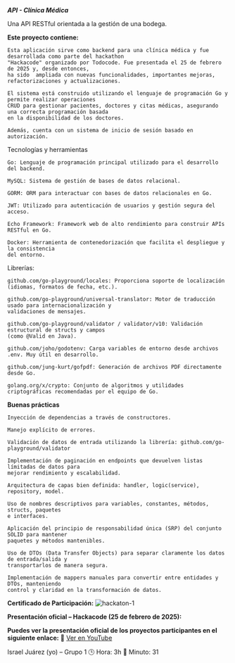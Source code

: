 ***API - Clínica Médica***

Una API RESTful orientada a la gestión de una bodega.

**Este proyecto contiene:**

    Esta aplicación sirve como backend para una clínica médica y fue desarrollada como parte del hackathon 
    "Hackacode" organizado por Todocode. Fue presentada el 25 de febrero de 2025 y, desde entonces, 
    ha sido  ampliada con nuevas funcionalidades, importantes mejoras, refactorizaciones y actualizaciones. 
    
    El sistema está construido utilizando el lenguaje de programación Go y permite realizar operaciones 
    CRUD para gestionar pacientes, doctores y citas médicas, asegurando una correcta programación basada 
    en la disponibilidad de los doctores. 
    
    Además, cuenta con un sistema de inicio de sesión basado en autorización.

Tecnologías y herramientas

    Go: Lenguaje de programación principal utilizado para el desarrollo del backend.

    MySQL: Sistema de gestión de bases de datos relacional.

    GORM: ORM para interactuar con bases de datos relacionales en Go.

    JWT: Utilizado para autenticación de usuarios y gestión segura del acceso.

    Echo Framework: Framework web de alto rendimiento para construir APIs RESTful en Go.

    Docker: Herramienta de contenedorización que facilita el despliegue y la consistencia 
    del entorno.
    
Librerías:
    
    github.com/go-playground/locales: Proporciona soporte de localización (idiomas, formatos de fecha, etc.).
    
    github.com/go-playground/universal-translator: Motor de traducción usado para internacionalización y 
    validaciones de mensajes.
    
    github.com/go-playground/validator / validator/v10: Validación estructural de structs y campos 
    (como @Valid en Java).
    
    github.com/joho/godotenv: Carga variables de entorno desde archivos .env. Muy útil en desarrollo.
    
    github.com/jung-kurt/gofpdf: Generación de archivos PDF directamente desde Go.
    
    golang.org/x/crypto: Conjunto de algoritmos y utilidades criptográficas recomendadas por el equipo de Go.
    

 **Buenas prácticas**

    Inyección de dependencias a través de constructores.

    Manejo explícito de errores.

    Validación de datos de entrada utilizando la librería: github.com/go-playground/validator

    Implementación de paginación en endpoints que devuelven listas límitadas de datos para 
    mejorar rendimiento y escalabilidad.

    Arquitectura de capas bien definida: handler, logic(service), repository, model.

    Uso de nombres descriptivos para variables, constantes, métodos, structs, paquetes 
    e interfaces.

    Aplicación del principio de responsabilidad única (SRP) del conjunto SOLID para mantener 
    paquetes y métodos mantenibles.

    Uso de DTOs (Data Transfer Objects) para separar claramente los datos de entrada/salida y 
    transportarlos de manera segura.
    
    Implementación de mappers manuales para convertir entre entidades y DTOs, manteniendo 
    control y claridad en la transformación de datos.
    
  **Certificado de Participación:**
![hackaton-1](https://github.com/user-attachments/assets/5e8854ab-4302-4763-a4c2-816a2575d85b)

 **Presentación oficial – Hackacode (25 de febrero de 2025):**

**Puedes ver la presentación oficial de los proyectos participantes en el siguiente enlace:**
🔗 [Ver en YouTube](https://www.youtube.com/watch?v=Nr6f0MuI_rM&t=13426s)

Israel Juárez (yo) – Grupo 1
🕒 Hora: 3h     📍 Minuto: 31
